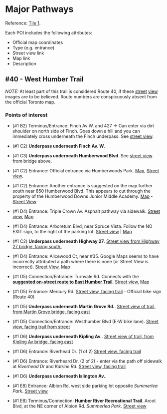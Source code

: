 # Major Pathways

Reference: [Tile 1](http://www1.toronto.ca/City%20Of%20Toronto/Transportation%20Services/Cycling/Files/images/maps/downloads/2013_CyclingMap_tile1.png).

Each POI includes the following attributes:

* Official map coordinates
* Type (e.g. entrance)
* Street view link
* Map link
* Description

## #40 - West Humber Trail

*NOTE:* At least part of this trail is considered Route 40, if these [street](https://www.google.ca/maps/@43.728473,-79.591935,3a,15y,160.1h,90.56t/data=!3m4!1e1!3m2!1s2koeL4TXa3E-7zyomThYyg!2e0) [view](https://www.google.ca/maps/@43.725161,-79.589108,3a,50.1y,319.86h,86.22t/data=!3m4!1e1!3m2!1s7yE6OmBzOpR6aJ-xwTkenQ!2e0!5m1!1e3) images are to be believed. Route numbers are conspicuously absent from the official Toronto map.

### Points of interest

* (#1 B2) Terminus/Entrance: Finch Av W. and 427 -> Can enter via dirt shoulder on north side of Finch. Goes down a hill and you can immediately cross underneath the Finch underpass. See [street view](https://www.google.ca/maps/@43.734828,-79.6241,3a,89.8y,318.9h,76.46t/data=!3m4!1e1!3m2!1sCXRSMI_b3VMEliiLdaUy9g!2e0!5m1!1e3).

* (#1 C2) **Underpass underneath Finch Av. W**.

* (#1 C3) **Underpass underneath Humberwood Blvd**. See [street view](https://www.google.ca/maps/@43.730812,-79.619752,3a,75y,94.8h,75.77t/data=!3m4!1e1!3m2!1sPcZTxj5wKUf4_LFHTE5gMA!2e0!5m1!1e3) from bridge above.

* (#1 C2) Entrance: Official entrance via Humberwoods Park. [Map](https://www.google.ca/maps/place/43%C2%B043'48.8%22N+79%C2%B037'10.9%22W/@43.730227,-79.619696,15z/data=!3m1!4b1!4m2!3m1!1s0x0:0x0), [Street view](https://www.google.ca/maps/@43.730204,-79.619691,3a,75y,61.14h,81.23t/data=!3m4!1e1!3m2!1sRM1XY5FB2HU2IQI97fHnQg!2e0!5m1!1e3).

* (#1 C2) Entrance: Another entrance is suggested on the map further south near 850 Humberwood Blvd. This appears to cut through the property of the Humberwood Downs Junior Middle Academy.  [Map](https://www.google.ca/maps/place/43%C2%B043'44.0%22N+79%C2%B037'12.6%22W/@43.728878,-79.620155,15z/data=!3m1!4b1!4m2!3m1!1s0x0:0x0) - [Street View](https://www.google.ca/maps/place/43%C2%B043'44.0%22N+79%C2%B037'12.6%22W/@43.728878,-79.620157,3a,90y,120h,90t/data=!3m4!1e1!3m2!1slWxuzxT6lB3p-Mc7EnBPQg!2e0!4m2!3m1!1s0x0:0x0!6m1!1e1)

* (#1 D4) Entrance: Triple Crown Av. Asphalt pathway via sidewalk. [Street view](https://www.google.ca/maps/place/Triple+Crown+Ave/@43.724672,-79.603157,3a,75y,256.36h,80.77t/data=!3m4!1e1!3m2!1sGG02WDH_G0fjqAwSBAc1vQ!2e0!4m2!3m1!1s0x882b3a4dacb64817:0x991e1da9001e98ac), [Map](https://www.google.ca/maps/place/43%C2%B043'29.0%22N+79%C2%B036'11.4%22W/@43.72472,-79.603174,15z/data=!3m1!4b1!4m2!3m1!1s0x0:0x0)

* (#1 D4) Entrance: Arboretum Blvd, near Spruce Vista. Follow the NO EXIT sign, to the right of the parking lot. [Street view](https://www.google.ca/maps/@43.728308,-79.604417,3a,75y,98.53h,90t/data=!3m4!1e1!3m2!1sFWreWFqfvUEhd_tHYTKLDg!2e0!5m1!1e3) | [Map](https://www.google.ca/maps/place/43%C2%B043'41.8%22N+79%C2%B036'15.9%22W/@43.7280764,-79.6050064,17z/data=!4m2!3m1!1s0x0:0x0)

* (#1 C2) **Underpass underneath Highway 27**. [Street view from Highway 27 bridge, facing south.](https://www.google.ca/maps/@43.727706,-79.600348,3a,16.7y,63.6h,78.89t/data=!3m4!1e1!3m2!1s16Dh-lqWJIRBcvkq8TUTew!2e0!5m1!1e3)

* (#1 D4) Entrance: Alicewood Ct, near #35. Google Maps seems to have incorrectly attributed a path where there is none (or Street View is incorrect). [Street View](https://www.google.ca/maps/@43.726532,-79.593682,3a,43.6y,210.21h,88.13t/data=!3m4!1e1!3m2!1sGdMDjraFNfm5d8YM_2IzOQ!2e0), [Map](https://www.google.ca/maps/place/43%C2%B043'35.5%22N+79%C2%B035'37.6%22W/@43.7260697,-79.5939527,18z/data=!4m2!3m1!1s0x0:0x0)

* (#1 D5) Connection/Entrance: Turnvale Rd. Connects with the **[suggested on-street route to East Humber Trail](https://github.com/jbinto/bikeways/blob/master/doc/SUGGESTED_ON_STREET_ROUTES.md#west-humber-to-east-humber)**. [Street view](https://www.google.ca/maps/@43.728473,-79.591935,3a,75y,151.23h,92.97t/data=!3m4!1e1!3m2!1s2koeL4TXa3E-7zyomThYyg!2e0!5m1!1e3), [Map](https://www.google.ca/maps/place/43%C2%B043'42.5%22N+79%C2%B035'31.1%22W/@43.7285177,-79.5917161,19z/data=!4m2!3m1!1s0x0:0x0)

* (#1 D5) Entrance: Mercury Rd. [Street view, facing trail](https://www.google.ca/maps/place/Mercury+Rd/@43.725161,-79.589108,3a,61.6y,325.89h,79.95t/data=!3m4!1e1!3m2!1s7yE6OmBzOpR6aJ-xwTkenQ!2e0!4m2!3m1!1s0x882b3a4460487f61:0x2bfea60d97c48842) - Official bike sign (Route 40)

* (#1 D5) **Underpass underneath Martin Grove Rd.**. [Street view of trail, from Martin Grove bridge, facing east](https://www.google.ca/maps/@43.728235,-79.587669,3a,15y,71.56h,85.01t/data=!3m4!1e1!3m2!1s8EoR0hKsmz02WzcEgHZaQw!2e0!5m1!1e3)

* (#1 D5) Connection/Entrance: Westhumber Blvd (E-W bike lane). [Street view, facing trail from street](https://www.google.ca/maps/@43.727091,-79.578887,3a,15y,340.25h,87.71t/data=!3m4!1e1!3m2!1sUuENHVfPzRpkXV7uOpaYwA!2e0)

* (#1 D6) **Underpass underneath Kipling Av.**. [Street view of trail, from Kipling Av bridge, facing east](https://www.google.ca/maps/@43.733569,-79.577339,3a,18y,59.72h,84.66t/data=!3m4!1e1!3m2!1skcvcFGvF2ViGM-wqdjN4gA!2e0!5m1!1e3)

* (#1 D6) Entrance: Riverhead Dr. (1 of 2) [Street view, facing trail](https://www.google.ca/maps/@43.733074,-79.569974,3a,40.4y,60.97h,81.74t/data=!3m4!1e1!3m2!1sqDe6JLdSe554eKoZ_goR0A!2e0!5m1!1e3)

* (#1 D6) Entrance: Riverheard Dr. (2 of 2) - enter via the path off sidewalk at *Riverhead Dr* and *Katrine Rd*. [Street view, facing trail](https://www.google.ca/maps/@43.731385,-79.569096,3a,68.5y,51.19h,79t/data=!3m4!1e1!3m2!1sF3iFZ9BNSRm_hqcHmXHoFw!2e0!5m1!1e3)

* (#1 D6) **Underpass underneath Islington Av.**. 

* (#1 E8) Entrance: Albion Rd, west side parking lot opposite *Summerlea Park*. [Street view](https://www.google.ca/maps/@43.727729,-79.55284,3a,56.3y,226.26h,88.12t/data=!3m4!1e1!3m2!1sC-32m6BJxrL8HlpgrX_txQ!2e0!5m1!1e3)

* (#1 E8) Terminus/Connection: **Humber River Recreational Trail**. Arcot Blvd, at the NE corner of Albion Rd. *Summerlea Park*. [Street view](https://www.google.ca/maps/@43.726919,-79.551789,3a,75y,326.68h,89.23t/data=!3m4!1e1!3m2!1sHMOR9PS2s5ts4DR8CaJiLg!2e0!5m1!1e3)

